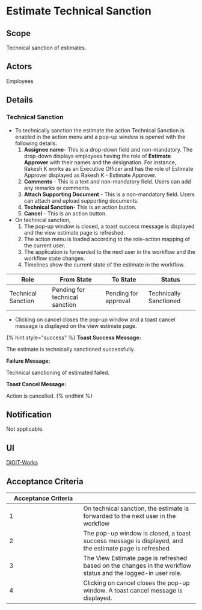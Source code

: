 # Estimate Technical Sanction

## **Scope**

Technical sanction of estimates.

## **Actors**

Employees

## **Details**

### **Technical Sanction**

* To technically sanction the estimate the action Technical Sanction is enabled in the action menu and a pop-up window is opened with the following details.
  1. **Assignee name**- This is a drop-down field and non-mandatory. The drop-down displays employees having the role of **Estimate Approver** with their names and the designation. For instance, Rakesh K works as an Executive Officer and has the role of Estimate Approver displayed as Rakesh K - Estimate Approver. &#x20;
  2. **Comments** - This is a text and non-mandatory field. Users can add any remarks or comments.  &#x20;
  3. **Attach Supporting Document** - This is a non-mandatory field. Users can attach and upload supporting documents.&#x20;
  4. **Technical Sanction**- This is an action button.
  5. **Cancel** - This is an action button.
* On technical sanction,
  1. The pop-up window is closed, a toast success message is displayed and the view estimate page is refreshed.
  2. The action menu is loaded according to the role-action mapping of the current user.
  3. The application is forwarded to the next user in the workflow and the workflow state changes.
  4. Timelines show the current state of the estimate in the workflow.

| Role               | From State                     | To State             | Status                 |
| ------------------ | ------------------------------ | -------------------- | ---------------------- |
| Technical Sanction | Pending for technical sanction | Pending for approval | Technically Sanctioned |

* Clicking on cancel closes the pop-up window and a toast cancel message is displayed on the view estimate page.

{% hint style="success" %}
**Toast Success Message:**

The estimate is technically sanctioned successfully.

**Failure Message:**

Technical sanctioning of estimated failed.

**Toast Cancel Message:**

Action is cancelled.
{% endhint %}

## **Notification**

Not applicable.

## **UI**

[<img src="https://static.figma.com/uploads/b6df2735e4cb368306acf5480b50f96e69f96099" alt="" data-size="line">DIGIT-Works](https://www.figma.com/file/M2P3O9WlKtxuLCjQKxLLDg/DIGIT-Works?node-id=2014%3A31068\&t=vPbLKm950fDLjage-4)

## **Acceptance Criteria**

<table><thead><tr><th width="181">Acceptance Criteria</th><th></th></tr></thead><tbody><tr><td>1</td><td>On technical sanction, the estimate is forwarded to the next user in the workflow</td></tr><tr><td>2</td><td>The pop-up window is closed, a toast success message is displayed, and the estimate page is refreshed</td></tr><tr><td>3</td><td>The View Estimate page is refreshed based on the changes in the workflow status and the logged-in user role.</td></tr><tr><td>4</td><td>Clicking on cancel closes the pop-up window. A toast cancel message is displayed.</td></tr></tbody></table>

